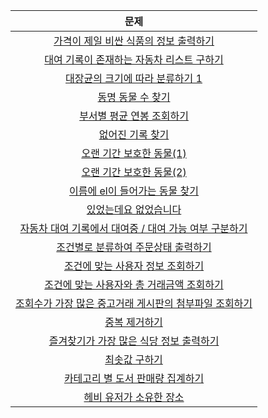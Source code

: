 |문제|
|:---:|
|[가격이 제일 비싼 식품의 정보 출력하기](Programmers/가격이%20제일%20비싼%20식품의%20정보%20출력하기.sql)|
|[대여 기록이 존재하는 자동차 리스트 구하기](Programmers/대여%20기록이%20존재하는%20자동차%20리스트%20구하기.sql)|
|[대장균의 크기에 따라 분류하기 1](Programmers/대장균의%20크기에%20따라%20분류하기%201.sql)|
|[동명 동물 수 찾기](Programmers/동명%20동물%20수%20찾기.sql.sql)|
|[부서별 평균 연봉 조회하기](Programmers/부서별%20평균%20연봉%20조회하기.sql)|
|[없어진 기록 찾기](Programmers/없어진%20기록%20찾기.sql)|
|[오랜 기간 보호한 동물(1)](Programmers/오랜%20기간%20보호한%20동물(1).sql)|
|[오랜 기간 보호한 동물(2)](Programmers/오랜%20기간%20보호한%20동물(2).sql)|
|[이름에 el이 들어가는 동물 찾기](Programmers/이름에%20el이%20들어가는%20동물%20찾기.sql)|
|[있었는데요 없었습니다](Programmers/있었는데요%20없었습니다.sql)|
|[자동차 대여 기록에서 대여중 / 대여 가능 여부 구분하기](Programmers/자동차%20대여%20기록에서%20대여중,%20대여%20가능%20여부%20구분하기.sql)|
|[조건별로 분류하여 주문상태 출력하기](Programmers/조건별로%20분류하여%20주문상태%20출력하기.sql)|
|[조건에 맞는 사용자 정보 조회하기](Programmers/조건에%20맞는%20사용자%20정보%20조회하기.sql)|
|[조건에 맞는 사용자와 총 거래금액 조회하기](Programmers/조건에%20맞는%20사용자와%20총%20거래금액%20조회하기.sql)|
|[조회수가 가장 많은 중고거래 게시판의 첨부파일 조회하기](Programmers/조회수가%20가장%20많은%20중고거래%20게시판의%20첨부파일%20조회하기.sql)|
|[중복 제거하기](Programmers/중복%20제거하기.sql)|
|[즐겨찾기가 가장 많은 식당 정보 출력하기](Programmers/즐겨찾기가%20가장%20많은%20식당%20정보%20출력하기.sql)|
|[최솟값 구하기](Programmers/최솟값%20구하기.sql)|
|[카테고리 별 도서 판매량 집계하기](Programmers/카테고리%20별%20도서%20판매량%20집계하기.sql)|
|[헤비 유저가 소유한 장소](Programmers/헤비%20유저가%20소유한%20장소.sql)|
